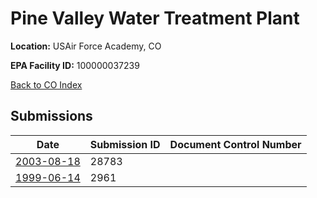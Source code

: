 # Pine Valley Water Treatment Plant

**Location:** USAir Force Academy, CO

**EPA Facility ID:** 100000037239

[Back to CO Index](../../index.md)

## Submissions

| Date | Submission ID | Document Control Number |
|------|--------------|-------------------------|
| [2003-08-18](submissions/28783.md) | 28783 |  |
| [1999-06-14](submissions/2961.md) | 2961 |  |
